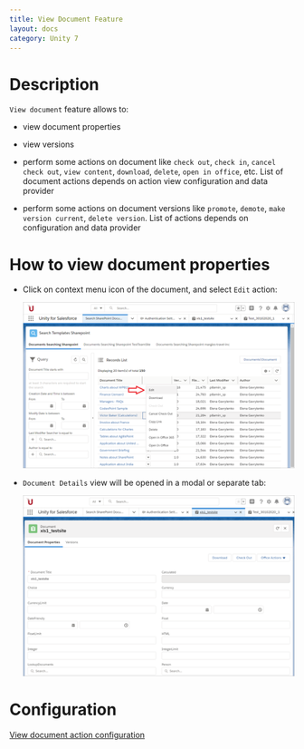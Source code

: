 ```yaml
---
title: View Document Feature
layout: docs
category: Unity 7
---
```

# Description

`View document` feature allows to: 

- view document properties

- view versions

- perform some actions on document like `check out`, `check in`, `cancel check out`, `view content`, `download`, `delete`, 
`open in office`, etc. List of document actions depends on action view configuration and data provider

- perform some actions on document versions like `promote`, `demote`, `make version current`, `delete version`. List of 
actions depends on configuration and data provider

# How to view document properties

- Click on context menu icon of the document, and select `Edit` action:

    ![Context-menu](view-document/images/view-action-context-menu.png)
    
- `Document Details` view will be opened in a modal or separate tab:

    ![View document action](view-document/images/view-action-document-details-tab.png)
   
# Configuration

[View document action configuration](../../configuration/actions/view-document.md)
